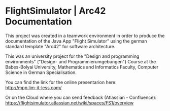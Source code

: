 # FlightSimulator | Arc42 Documentation
  This project was created in a teamwork environment in order to produce the documentation of the Java App "Flight Simulator" using the german standard template "Arc42" for software architecture.
  
  This was an university project for the "Design and programming environments" ("Design- und Programmierumgebungen") Course at the Babes-Bolyai University, Mathematics and Informatics Faculty, Computer Science in German Specialisation.

  You can find the link for the online presentarion here:<br>
     http://mpp.lim-it-less.com/
     
  Or on the Cloud where you can send feedback (Atlassian - Confluence):
     https://flightsimulator.atlassian.net/wiki/spaces/FS1/overview
